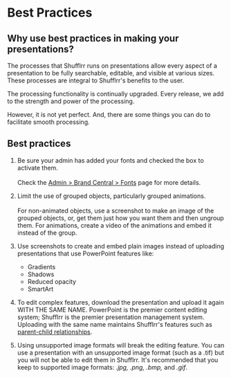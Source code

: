 # Best Practices

## Why use best practices in making your presentations? 

The processes that Shufflrr runs on presentations allow every aspect of a presentation to be fully searchable, editable, and visible at various sizes. These processes are integral to Shufflrr's benefits to the user. 

The processing functionality is continually upgraded. Every release, we add to the strength and power of the processing. 

However, it is not yet perfect. And, there are some things you can do to facilitate smooth processing. 

## Best practices

1. Be sure your admin has added your fonts and checked the box to activate them.<br><br>Check the [Admin > Brand Central > Fonts](admin-brand-central.md#fonts) page for more details. 

2. Limit the use of grouped objects, particularly grouped animations. <br><br>For non-animated objects, use a screenshot to make an image of the grouped objects, or, get them just how you want them and then ungroup them. For animations, create a video of the animations and embed it instead of the group. 

3. Use screenshots to create and embed plain images instead of uploading presentations that use PowerPoint features like: 
	- Gradients
	- Shadows 
	- Reduced opacity 
	- SmartArt

4. To edit complex features, download the presentation and upload it again WITH THE SAME NAME. PowerPoint is the premier content editing system; Shufflrr is the premier presentation management system. Uploading with the same name maintains Shufflrr's features such as [parent-child relationships](ppresentations-slide-inheritance.md). 

5. Using unsupported image formats will break the editing feature. You can use a presentation with an unsupported image format (such as a .tif) but you will not be able to edit them in Shufflrr. It's recommended that you keep to supported image formats: *.jpg, .png, .bmp,* and *.gif*.








